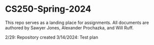 # CS250-Spring-2024

This repo serves as a landing place for assignments. 
All documents are authored by Sawyer Jones, Alexander Prochazka, and Will Ruff.

2/29: Repository created
3/14/2024: Test plan

